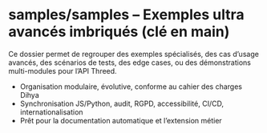 # samples/samples – Exemples ultra avancés imbriqués (clé en main)

Ce dossier permet de regrouper des exemples spécialisés, des cas d’usage avancés, des scénarios de tests, des edge cases, ou des démonstrations multi-modules pour l’API Threed.

- Organisation modulaire, évolutive, conforme au cahier des charges Dihya
- Synchronisation JS/Python, audit, RGPD, accessibilité, CI/CD, internationalisation
- Prêt pour la documentation automatique et l’extension métier
